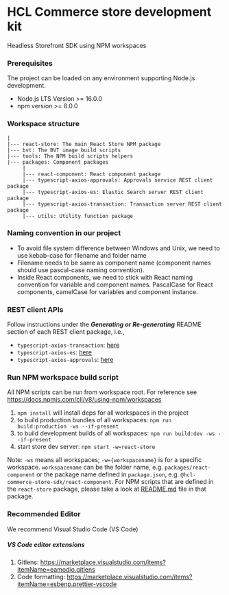 [//]: # "================================================="
[//]: # "Licensed Materials - Property of HCL Technologies"
[//]: #
[//]: # "HCL Commerce"
[//]: #
[//]: # "(C) Copyright HCL Technologies Limited 2020-2022"
[//]: #
[//]: # "================================================="

# HCL Commerce store development kit

Headless Storefront SDK using NPM workspaces

### Prerequisites

The project can be loaded on any environment supporting Node.js development.

- Node.js LTS Version >= 16.0.0
- npm version >= 8.0.0

### Workspace structure

    |
    |--- react-store: The main React Store NPM package
    |--- bvt: The BVT image build scripts
    |--- tools: The NPM build scripts helpers
    |--- packages: Component packages
         |
         |--- react-component: React component package
         |--- typescript-axios-approvals: Approvals service REST client package
         |--- typescript-axios-es: Elastic Search server REST client package
         |--- typescript-axios-transaction: Transaction server REST client package
         |--- utils: Utility function package

### Naming convention in our project

- To avoid file system difference between Windows and Unix, we need to use kebab-case for filename and folder name
- Filename needs to be same as component name (component names should use pascal-case naming convention).
- Inside React components, we need to stick with React naming convention for variable and component names. PascalCase for React components, camelCase for variables and component instance.

### REST client APIs

Follow instructions under the **_Generating or Re-generating_** README section of each REST client package, i.e.,

- `typescript-axios-transaction`: [here](./packages/typescript-axios-transaction/README.md#generating-or-re-generating)
- `typescript-axios-es`: [here](./packages/typescript-axios-es/README.md#generating-or-re-generating)
- `typescript-axios-approvals`: [here](./packages/typescript-axios-approvals/README.md#generating-or-re-generating)

### Run NPM workspace build script

All NPM scripts can be run from workspace root. For reference see https://docs.npmjs.com/cli/v8/using-npm/workspaces

1. `npm install` will install deps for all workspaces in the project
2. to build production bundles of all workspaces: `npm run build:production -ws --if-present`
3. to build development builds of all workspaces: `npm run build:dev -ws --if-present`
4. start store dev server: `npm start -w=react-store`

Note: `-ws` means all workspaces; `-w={workspacename}` is for a specific workspace. `workspacename` can be the folder name, e.g. `packages/react-component` or the package name defined in `package.json`, e.g. `@hcl-commerce-store-sdk/react-component`. For NPM scripts that are defined in the `react-store` package, please take a look at [README.md](./react-store/README.md) file in that package.

### Recommended Editor

We recommend Visual Studio Code (VS Code)

##### VS Code editor extensions

1.  Gitlens: https://marketplace.visualstudio.com/items?itemName=eamodio.gitlens
2.  Code formatting: https://marketplace.visualstudio.com/items?itemName=esbenp.prettier-vscode

